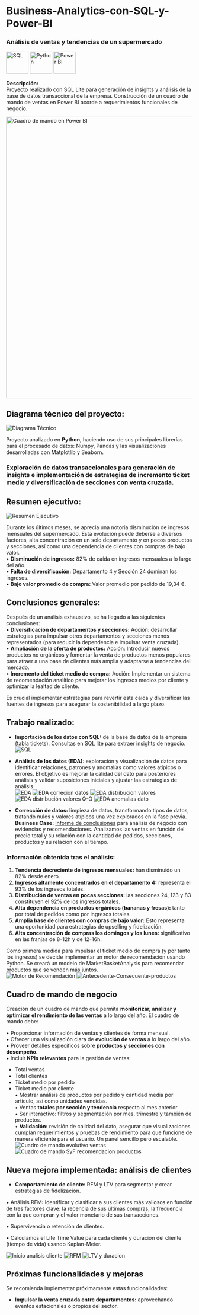 # Business-Analytics-con-SQL-y-Power-BI
### Análisis de ventas y tendencias de un supermercado
<img src="https://github.com/sandrapampin/Business-Analytics-con-SQL-y-Power-BI/blob/main/_media/sql%20logo.png?raw=true" alt="SQL" width ="60"/>   <img src="https://github.com/sandrapampin/Business-Analytics-con-SQL-y-Power-BI/blob/main/_media/python.png?raw=true" alt="Python" width ="60"/> <img src="https://github.com/sandrapampin/Business-Analytics-con-SQL-y-Power-BI/blob/main/_media/powerbi.jpg?raw=true" alt="Power BI" width ="60"/> 



**Descripción:**  
Proyecto realizado con SQL Lite para generación de insights y análisis de la base de datos transaccional de la empresa. Construcción de un cuadro de mando de ventas en Power BI acorde a requerimientos funcionales de negocio.  

<img src="https://github.com/sandrapampin/Business-Analytics-con-SQL-y-Power-BI/blob/main/05%20Power%20BI%20cuadro%20de%20mando/cuadro-de-mando-SyF.png?raw=true" alt="Cuadro de mando en Power BI" width ="760"/>


## Diagrama técnico del proyecto: 
![Diagrama Técnico](https://github.com/sandrapampin/Business-Analytics-con-SQL-y-Power-BI/blob/main/_media/diagrama-tecnico-proyecto-business-SyF.png)

Proyecto analizado en **Python**, haciendo uso de sus principales librerías para el procesado de datos: Numpy, Pandas y las visualizaciones desarrolladas con Matplotlib y Seaborn.
### Exploración de datos transaccionales para generación de insights e implementación de estrategias de incremento ticket medio y diversificación de secciones con venta cruzada.

## Resumen ejecutivo:
![Resumen Ejecutivo](https://github.com/sandrapampin/Business-Analytics-con-SQL-y-Power-BI/blob/main/_media/briefcase%20exec.png)

Durante los últimos meses, se aprecia una notoria disminución de ingresos mensuales del supermercado. Esta evolución puede deberse a diversos factores, alta concentración en un solo departamento y en pocos productos y secciones, así como una dependencia de clientes con compras de bajo valor.  
• **Disminución de ingresos:** 82% de caída en ingresos mensuales a lo largo del año.  
• **Falta de diversificación:** Departamento 4 y Sección 24 dominan los ingresos.  
• **Bajo valor promedio de compra:** Valor promedio por pedido de 19,34 €.

## Conclusiones generales:
Después de un análisis exhaustivo, se ha llegado a las siguientes conclusiones:  
• **Diversificación de departamentos y secciones:** Acción: desarrollar estrategias para impulsar otros departamentos y secciones menos representados (para reducir la dependencia e impulsar venta cruzada).  
• **Ampliación de la oferta de productos:** Acción: Introducir nuevos productos no orgánicos y fomentar la venta de productos menos populares para atraer a una base de clientes más amplia y adaptarse a tendencias del mercado.  
• **Incremento del ticket medio de compra:** Acción: Implementar un sistema de recomendación analítico para mejorar los ingresos medios por cliente y optimizar la lealtad de cliente.  

Es crucial implementar estrategias para revertir esta caída y diversificar las fuentes de ingresos para asegurar la sostenibilidad a largo plazo.

## Trabajo realizado:

- **Importación de los datos con SQL:** de la base de datos de la empresa (tabla tickets). Consultas en SQL lite para extraer insights de negocio.
  ![SQL](https://github.com/sandrapampin/Business-Analytics-con-SQL-y-Power-BI/blob/main/_media/sql-consultas2.png)
  
- **Análisis de los datos (EDA):** exploración y visualización de datos para identificar relaciones, patrones y anomalías como valores atípicos o errores. El objetivo es mejorar la calidad del dato para posteriores análisis y validar suposiciones iniciales y ajustar las estrategias de análisis.  
![EDA](https://github.com/sandrapampin/Business-Analytics-con-SQL-y-Power-BI/blob/main/_media/conexion%20y%20EDA.png)
![EDA correcion datos](https://github.com/sandrapampin/Business-Analytics-con-SQL-y-Power-BI/blob/main/_media/calidad%20dato%20y%20nulos.png)
![EDA distribucion valores](https://github.com/sandrapampin/Business-Analytics-con-SQL-y-Power-BI/blob/main/_media/EDA%20distribucion%20valores.png)
![EDA distribución valores Q-Q](https://github.com/sandrapampin/Business-Analytics-con-SQL-y-Power-BI/blob/main/_media/distribucion%20valores%20Q-Q.png)
![EDA anomalias dato](https://github.com/sandrapampin/Business-Analytics-con-SQL-y-Power-BI/blob/main/_media/EDA%20grafico%20burbujas%20anomalias.png)


- **Corrección de datos:** limpieza de datos, transformando tipos de datos, tratando nulos y valores atípicos una vez explorados en la fase previa.  
**Business Case:** <u><a href="https://github.com/sandrapampin/Business-Analytics-con-SQL-y-Power-BI/blob/main/03%20pdf%20requerimientos%20y%20conclusiones/Informe%20de%20Conclusiones.pdf?raw=true" target="_blank">informe de conclusiones</a></u> para análisis de negocio con evidencias y recomendaciones. Analizamos las ventas en función del precio total y su relación con la cantidad de pedidos, secciones, productos y su relación con el tiempo.


### Información obtenida tras el análisis:
1. **Tendencia decreciente de ingresos mensuales:** han disminuido un 82% desde enero.  
2. **Ingresos altamente concentrados en el departamento 4:** representa el 93% de los ingresos totales.  
3. **Distribución de ventas en pocas secciones:** las secciones 24, 123 y 83 constituyen el 92% de los ingresos totales.  
4. **Alta dependencia en productos orgánicos (bananas y fresas):** tanto por total de pedidos como por ingresos totales.  
5. **Amplia base de clientes con compras de bajo valor:** Esto representa una oportunidad para estrategias de upselling y fidelización.  
6. **Alta concentración de compras los domingos y los lunes:** significativo en las franjas de 8-12h y de 12-16h.

Como primera medida para impulsar el ticket medio de compra (y por tanto los ingresos) se decide implementar un motor de recomendación usando Python. Se creará un modelo de MarketBasketAnalysis para recomendar productos que se venden más juntos.  
![Motor de Recomendación](https://github.com/sandrapampin/Business-Analytics-con-SQL-y-Power-BI/blob/main/_media/dataframe%20y%20agrupacion%20para%20funcion.png)
![Antecedente-Consecuente-productos](https://github.com/sandrapampin/Business-Analytics-con-SQL-y-Power-BI/blob/main/_media/funcion-antecedente-consecuente.png)

## Cuadro de mando de negocio
Creación de un cuadro de mando que permita **monitorizar, analizar y optimizar el rendimiento de las ventas** a lo largo del año. El cuadro de mando debe:

• Proporcionar información de ventas y clientes de forma mensual.  
• Ofrecer una visualización clara de **evolución de ventas** a lo largo del año.  
• Proveer detalles específicos sobre **productos y secciones con desempeño**.  
• Incluir **KPIs relevantes** para la gestión de ventas:
  - Total ventas  
  - Total clientes  
  - Ticket medio por pedido  
  - Ticket medio por cliente  
• Mostrar análisis de productos por pedido y cantidad media por artículo, así como unidades vendidas.  
• Ventas **totales por sección y tendencia** respecto al mes anterior.  
• Ser interactivo: filtros y segmentación por mes, trimestre y también de productos.  
• **Validación:** revisión de calidad del dato, asegurar que visualizaciones cumplan requerimientos y pruebas de rendimiento para que funcione de manera eficiente para el usuario. Un panel sencillo pero escalable.  
![Cuadro de mando evolutivo ventas](https://github.com/sandrapampin/Business-Analytics-con-SQL-y-Power-BI/blob/main/05%20Power%20BI%20cuadro%20de%20mando/cuadro-de-mando-SyF%20evolution%20mes%20e%20int%20tpo.png)
![Cuadro de mando SyF recomendacion productos](https://github.com/sandrapampin/Business-Analytics-con-SQL-y-Power-BI/blob/main/05%20Power%20BI%20cuadro%20de%20mando/cuadro-de-mando-SyF%20recomendacion%20productos.png)

## Nueva mejora implementada: análisis de clientes
- **Comportamiento de cliente:** RFM y LTV para segmentar y crear estrategias de fidelización.
 
• Análisis RFM: Identificar y clasificar a sus clientes más valiosos en función de tres factores clave: la recencia de sus últimas compras, la frecuencia con la que compran y el valor monetario de sus transacciones.

• Supervivencia o retención de clientes.

• Calculamos el Life Time Value para cada cliente y duración del cliente (tiempo de vida) usando Kaplan-Meier.

![Inicio analisis cliente](https://github.com/sandrapampin/Business-Analytics-con-SQL-y-Power-BI/blob/main/_media/Comportamiento_cliente1.png)
![RFM](https://github.com/sandrapampin/Business-Analytics-con-SQL-y-Power-BI/blob/main/_media/Comportamiento%20de%20cliente_RFM.png)
![LTV y duracion](https://github.com/sandrapampin/Business-Analytics-con-SQL-y-Power-BI/blob/main/_media/Comportamiento%20de%20cliente_retencion.png)


## Próximas funcionalidades y mejoras
Se recomienda implementar próximamente estas funcionalidades:  
- **Impulsar la venta cruzada entre departamentos:** aprovechando eventos estacionales o propios del sector.
